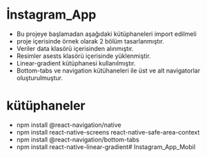 # İnstagram_App
- Bu projeye başlamadan aşağıdaki kütüphaneleri import edilmeli
- proje içerisinde örnek olarak 2 bölüm tasarlanmıştır.
- Veriler data klasörü içerisinden alınmıştır.
- Resimler asests klasörü içerisinde yüklenmiştir.
- Linear-gradient  kütüphanesi kullanılmıştır.
- Bottom-tabs ve navigation kütühaneleri ile üst ve alt navigatorlar oluşturulmuştur.
# kütüphaneler
- npm install @react-navigation/native
- npm install react-native-screens react-native-safe-area-context
- npm install @react-navigation/bottom-tabs
- npm install react-native-linear-gradient# Instagram_App_Mobil
